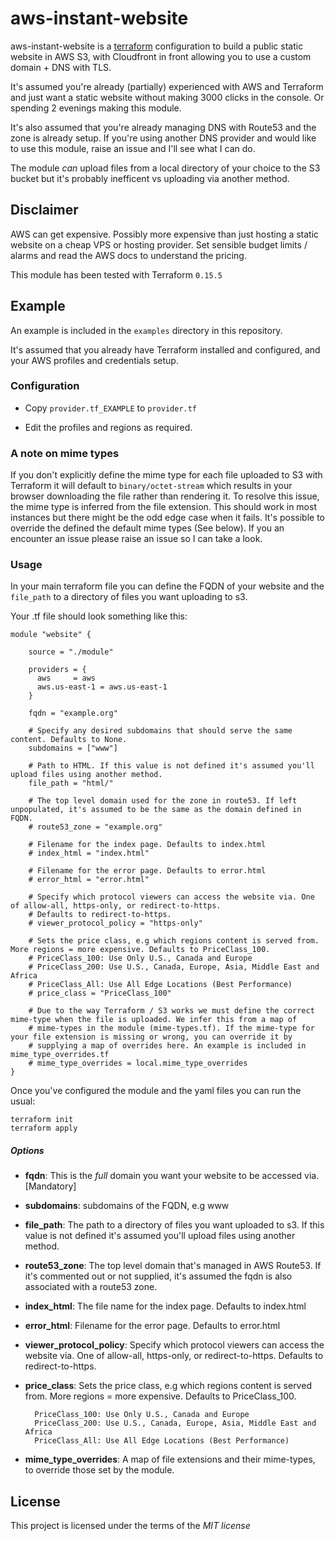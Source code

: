 # aws-instant-website

aws-instant-website is a [terraform](https://www.terraform.io/) configuration to build a public static website in AWS S3, with Cloudfront in front allowing you to use a custom domain + DNS with TLS.

It's assumed you're already (partially) experienced with AWS and Terraform and just want a static website without making 3000 clicks in the console. Or spending 2 evenings making this module.

It's also assumed that you're already managing DNS with Route53 and the zone is already setup. If you're using another DNS provider and would like to use this module, raise an issue and I'll see what I can do.

The module _can_ upload files from a local directory of your choice to the S3 bucket but it's probably inefficent vs uploading via another method.  
                
## Disclaimer

AWS can get expensive. Possibly more expensive than just hosting a static website on a cheap VPS or hosting provider. Set sensible budget limits / alarms and read the AWS docs to understand the pricing.

This module has been tested with Terraform `0.15.5`

## Example

An example is included in the `examples` directory in this repository.

It's assumed that you already have Terraform installed and configured, and your AWS profiles and credentials setup.

### Configuration

- Copy `provider.tf_EXAMPLE` to `provider.tf`

- Edit the profiles and regions as required.

### A note on mime types
If you don't explicitly define the mime type for each file uploaded to S3 with Terraform it will default to `binary/octet-stream` which results in your browser downloading the file rather than rendering it. To resolve this issue, the mime type is inferred from the file extension. This should work in most instances but there might be the odd edge case when it fails.  It's possible to override the defined the default mime types (See below). If you an encounter an issue please raise an issue so I can take a look.

### Usage

In your main terraform file you can define the FQDN of your website and the `file_path` to a directory of files you want uploading to s3.

Your .tf file should look something like this: 
  
    module "website" {
    
        source = "./module"
    
        providers = {
          aws     = aws
          aws.us-east-1 = aws.us-east-1
        }
    
        fqdn = "example.org"

        # Specify any desired subdomains that should serve the same content. Defaults to None.
        subdomains = ["www"]
    
        # Path to HTML. If this value is not defined it's assumed you'll upload files using another method.
        file_path = "html/"
    
        # The top level domain used for the zone in route53. If left unpopulated, it's assumed to be the same as the domain defined in FQDN.
        # route53_zone = "example.org"
    
        # Filename for the index page. Defaults to index.html
        # index_html = "index.html"
    
        # Filename for the error page. Defaults to error.html
        # error_html = "error.html"
    
        # Specify which protocol viewers can access the website via. One of allow-all, https-only, or redirect-to-https. 
        # Defaults to redirect-to-https. 
        # viewer_protocol_policy = "https-only"
    
        # Sets the price class, e.g which regions content is served from. More regions = more expensive. Defaults to PriceClass_100.
        # PriceClass_100: Use Only U.S., Canada and Europe
        # PriceClass_200: Use U.S., Canada, Europe, Asia, Middle East and Africa
        # PriceClass_All: Use All Edge Locations (Best Performance)
        # price_class = "PriceClass_100"
        
        # Due to the way Terraform / S3 works we must define the correct mime-type when the file is uploaded. We infer this from a map of
        # mime-types in the module (mime-types.tf). If the mime-type for your file extension is missing or wrong, you can override it by 
        # supplying a map of overrides here. An example is included in mime_type_overrides.tf
        # mime_type_overrides = local.mime_type_overrides
    }
  
 Once you've configured the module and the yaml files you can run the usual:
```
terraform init
terraform apply
```

##### Options

-  **fqdn**: This is the _full_ domain you want your website to  be accessed via. [Mandatory]

- **subdomains**: subdomains of the FQDN, e.g www

-  **file_path**: The path to a directory of files you want uploaded to s3. If this value is not defined it's assumed you'll upload files using another method.

-  **route53_zone**: The top level domain that's managed in AWS Route53. If it's commented out or not supplied, it's assumed the fqdn is also associated with a route53 zone. 

- **index_html**: The file name for the index page. Defaults to index.html

- **error_html**: Filename for the error page. Defaults to error.html

- **viewer_protocol_policy**: Specify which protocol viewers can access the website via. One of allow-all, https-only, or redirect-to-https. Defaults to redirect-to-https.

- **price_class**:  Sets the price class, e.g which regions content is served from. More regions = more expensive. Defaults to PriceClass_100.

	    PriceClass_100: Use Only U.S., Canada and Europe
	    PriceClass_200: Use U.S., Canada, Europe, Asia, Middle East and Africa
	    PriceClass_All: Use All Edge Locations (Best Performance)
	    
- **mime_type_overrides**: A map of file extensions and their mime-types, to override those set by the module. 


## License

This project is licensed under the terms of the _MIT license_
